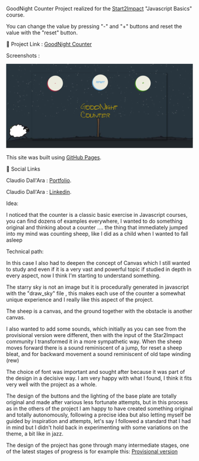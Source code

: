 GoodNight Counter
Project realized for the [Start2Impact](https://www.start2impact.it/) "Javascript Basics" course.

You can change the value by pressing "-" and "+" buttons and reset the value with the "reset" button.

🔗 Project Link : [GoodNight Counter](https://boobagreen.github.io/sheep-counter/)

Screenshots :

![It shows the 3 colored control buttons , a starry sky, the sheep that will move back and forth , the fence and the ground . In the middle the project name which will be replaced by the counter value when activated](/assets/img/scr.png)

This site was built using [GitHub Pages](https://pages.github.com/).

🔗 Social Links

Claudio Dall'Ara : [Portfolio](https://boobagreen.github.io/portfolio/).

Claudio Dall'Ara : [Linkedin](https://www.linkedin.com/in/claudio-dall-ara-244816175/).

Idea:

I noticed that the counter is a classic basic exercise in Javascript courses, you can find dozens of examples everywhere, I wanted to do something original and thinking about a counter .... the thing that immediately jumped into my mind was counting sheep, like I did as a child when I wanted to fall asleep

Technical path:

In this case I also had to deepen the concept of Canvas which I still wanted to study and even if it is a very vast and powerful topic if studied in depth in every aspect, now I think I'm starting to understand something.

The starry sky is not an image but it is procedurally generated in javascript with the "draw_sky" file , this makes each use of the counter a somewhat unique experience and I really like this aspect of the project.

The sheep is a canvas, and the ground together with the obstacle is another canvas.

I also wanted to add some sounds, which initially as you can see from the provisional version were different, then with the input of the Star2Impact community I transformed it in a more sympathetic way.
When the sheep moves forward there is a sound reminiscent of a jump, for reset a sheep bleat, and for backward movement a sound reminiscent of old tape winding (rew)

The choice of font was important and sought after because it was part of the design in a decisive way. I am very happy with what I found, I think it fits very well with the project as a whole.

The design of the buttons and the lighting of the base plate are totally original and made after various less fortunate attempts, but in this process as in the others of the project I am happy to have created something original and totally autonomously, following a precise idea but also letting myself be guided by inspiration and attempts, let's say I followed a standard that I had in mind but I didn't hold back in experimenting with some variations on the theme, a bit like in jazz.

The design of the project has gone through many intermediate stages, one of the latest stages of progress is for example this: [Provisional version](https://boobagreen.github.io/Counter/)
